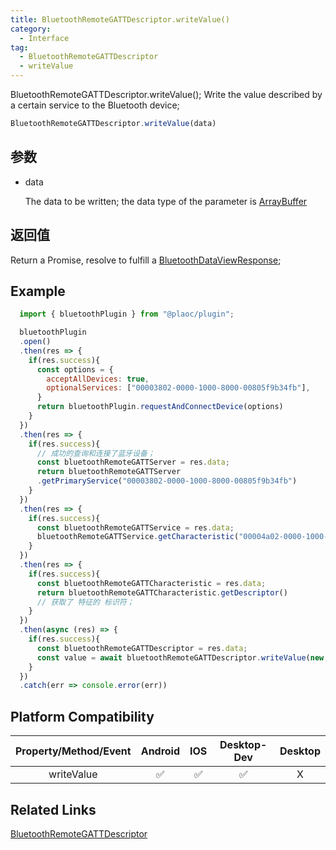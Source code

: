 ```yaml
---
title: BluetoothRemoteGATTDescriptor.writeValue()
category:
  - Interface
tag:
  - BluetoothRemoteGATTDescriptor
  - writeValue 
---
```


BluetoothRemoteGATTDescriptor.writeValue();
Write the value described by a certain service to the Bluetooth device;

```js
BluetoothRemoteGATTDescriptor.writeValue(data)
```

## 参数

  - data

    The data to be written; the data type of the parameter is [ArrayBuffer](https://developer.mozilla.org/en-US/docs/Web/JavaScript/Reference/Global_Objects/ArrayBuffer)

## 返回值

  Return a Promise, resolve to fulfill a [BluetoothDataViewResponse](../bluetooth-dataview-response/index.md);
  

## Example
```js
  import { bluetoothPlugin } from "@plaoc/plugin";

  bluetoothPlugin
  .open()
  .then(res => {
    if(res.success){
      const options = {
        acceptAllDevices: true,
        optionalServices: ["00003802-0000-1000-8000-00805f9b34fb"],
      }
      return bluetoothPlugin.requestAndConnectDevice(options)
    }
  })
  .then(res => {
    if(res.success){
      // 成功的查询和连接了蓝牙设备；
      const bluetoothRemoteGATTServer = res.data;
      return bluetoothRemoteGATTServer
      .getPrimaryService("00003802-0000-1000-8000-00805f9b34fb")
    }
  })
  .then(res => {
    if(res.success){
      const bluetoothRemoteGATTService = res.data;
      bluetoothRemoteGATTService.getCharacteristic("00004a02-0000-1000-8000-00805f9b34fb")
    }
  })
  .then(res => {
    if(res.success){
      const bluetoothRemoteGATTCharacteristic = res.data;
      return bluetoothRemoteGATTCharacteristic.getDescriptor()
      // 获取了 特征的 标识符；
    }
  })
  .then(async (res) => {
    if(res.success){
      const bluetoothRemoteGATTDescriptor = res.data;
      const value = await bluetoothRemoteGATTDescriptor.writeValue(new ArrayBuffer(8))
    }
  })
  .catch(err => console.error(err))
```


## Platform Compatibility

| Property/Method/Event  | Android | IOS | Desktop-Dev | Desktop |
|:----------------------:|:-------:|:---:|:-----------:|:-------:|
| writeValue             | ✅      | ✅  | ✅           | X       |

## Related Links

[BluetoothRemoteGATTDescriptor](./index.md)


